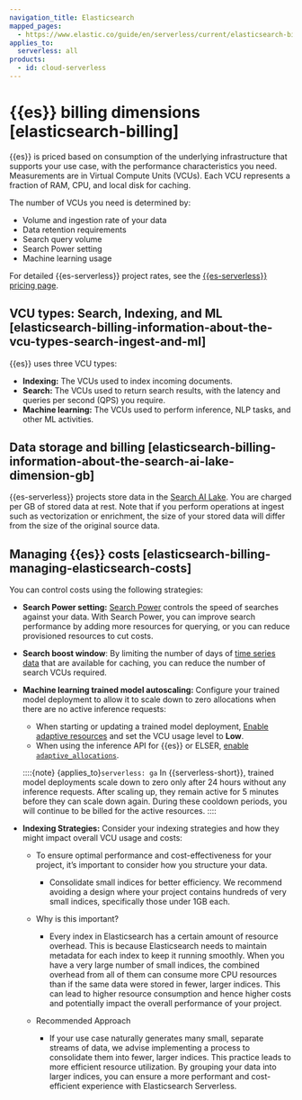```yaml
---
navigation_title: Elasticsearch
mapped_pages:
  - https://www.elastic.co/guide/en/serverless/current/elasticsearch-billing.html
applies_to:
  serverless: all
products:
  - id: cloud-serverless
---
```


# {{es}} billing dimensions [elasticsearch-billing]

{{es}} is priced based on consumption of the underlying infrastructure that supports your use case, with the performance characteristics you need. Measurements are in Virtual Compute Units (VCUs). Each VCU represents a fraction of RAM, CPU, and local disk for caching.

The number of VCUs you need is determined by:

* Volume and ingestion rate of your data
* Data retention requirements
* Search query volume
* Search Power setting
* Machine learning usage

For detailed {{es-serverless}} project rates, see the [{{es-serverless}} pricing page](https://www.elastic.co/pricing/serverless-search).


## VCU types: Search, Indexing, and ML [elasticsearch-billing-information-about-the-vcu-types-search-ingest-and-ml]

{{es}} uses three VCU types:

* **Indexing:** The VCUs used to index incoming documents.
* **Search:** The VCUs used to return search results, with the latency and queries per second (QPS) you require.
* **Machine learning:** The VCUs used to perform inference, NLP tasks, and other ML activities.


## Data storage and billing [elasticsearch-billing-information-about-the-search-ai-lake-dimension-gb]

{{es-serverless}} projects store data in the [Search AI Lake](../../deploy/elastic-cloud/project-settings.md#elasticsearch-manage-project-search-ai-lake-settings). You are charged per GB of stored data at rest. Note that if you perform operations at ingest such as vectorization or enrichment, the size of your stored data will differ from the size of the original source data.


## Managing {{es}} costs [elasticsearch-billing-managing-elasticsearch-costs]

You can control costs using the following strategies:

* **Search Power setting:** [Search Power](../../deploy/elastic-cloud/project-settings.md#elasticsearch-manage-project-search-power-settings) controls the speed of searches against your data. With Search Power, you can improve search performance by adding more resources for querying, or you can reduce provisioned resources to cut costs.
* **Search boost window**: By limiting the number of days of [time series data](../../../solutions/search/ingest-for-search.md#elasticsearch-ingest-time-series-data) that are available for caching, you can reduce the number of search VCUs required.
* **Machine learning trained model autoscaling:** Configure your trained model deployment to allow it to scale down to zero allocations when there are no active inference requests:

    * When starting or updating a trained model deployment, [Enable adaptive resources](../../autoscaling/trained-model-autoscaling.md#enabling-autoscaling-in-kibana-adaptive-resources) and set the VCU usage level to **Low**.
    * When using the inference API for {{es}} or ELSER, [enable `adaptive_allocations`](../../autoscaling/trained-model-autoscaling.md#enabling-autoscaling-through-apis-adaptive-allocations).

    ::::{note}
    {applies_to}`serverless: ga` In {{serverless-short}}, trained model deployments scale down to zero only after 24 hours without any inference requests. After scaling up, they remain active for 5 minutes before they can scale down again. During these cooldown periods, you will continue to be billed for the active resources.
    ::::
 
* **Indexing Strategies:** Consider your indexing strategies and how they might impact overall VCU usage and costs:
  
    * To ensure optimal performance and cost-effectiveness for your project, it’s important to consider how you structure your data.
        * Consolidate small indices for better efficiency. We recommend avoiding a design where your project contains hundreds of very small indices, specifically those under 1GB each.
    * Why is this important?
         * Every index in Elasticsearch has a certain amount of resource overhead. This is because Elasticsearch needs to maintain metadata for each index to keep it running smoothly. When you have a very large number of small indices, the combined               overhead from all of them can consume more CPU resources than if the same data were stored in fewer, larger indices. This can lead to higher resource consumption and hence higher costs and potentially impact the overall performance of your project.

    * Recommended Approach
        * If your use case naturally generates many small, separate streams of data, we advise implementing a process to consolidate them into fewer, larger indices. This practice leads to more efficient resource utilization. By grouping your data               into larger indices, you can ensure a more performant and cost-efficient experience with Elasticsearch Serverless.
